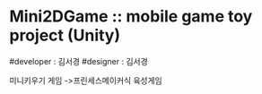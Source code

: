 # Mini2DGame :: mobile game toy project (Unity)
#developer : 김서경
#designer : 김서경

미니키우기 게임
->프린세스메이커식 육성게임
